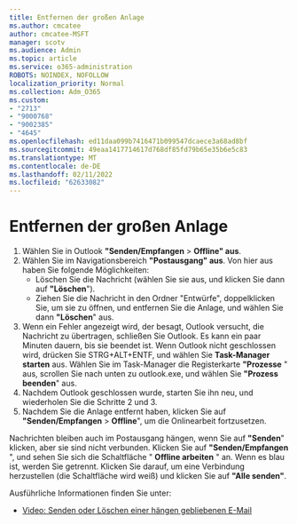 ```yaml
---
title: Entfernen der großen Anlage
ms.author: cmcatee
author: cmcatee-MSFT
manager: scotv
ms.audience: Admin
ms.topic: article
ms.service: o365-administration
ROBOTS: NOINDEX, NOFOLLOW
localization_priority: Normal
ms.collection: Adm_O365
ms.custom:
- "2713"
- "9000768"
- "9002385"
- "4645"
ms.openlocfilehash: ed11daa099b7416471b099547dcaece3a68ad8bf
ms.sourcegitcommit: 49eaa1417714617d768df85fd79b65e35b6e5c83
ms.translationtype: MT
ms.contentlocale: de-DE
ms.lasthandoff: 02/11/2022
ms.locfileid: "62633082"
---
```

# <a name="remove-the-large-attachment"></a>Entfernen der großen Anlage

1. Wählen Sie in Outlook **"Senden/Empfangen** >  **Offline" aus**. 
2. Wählen Sie im Navigationsbereich **"Postausgang" aus**. Von hier aus haben Sie folgende Möglichkeiten: 
    - Löschen Sie die Nachricht (wählen Sie sie aus, und klicken Sie dann auf **"Löschen**").
    - Ziehen Sie die Nachricht in den Ordner "Entwürfe", doppelklicken Sie, um sie zu öffnen, und entfernen Sie die Anlage, und wählen Sie dann **"Löschen**" aus.
3. Wenn ein Fehler angezeigt wird, der besagt, Outlook versucht, die Nachricht zu übertragen, schließen Sie Outlook. Es kann ein paar Minuten dauern, bis sie beendet ist. Wenn Outlook nicht geschlossen wird, drücken Sie STRG+ALT+ENTF, und wählen Sie **Task-Manager starten** aus. Wählen Sie im Task-Manager die Registerkarte **"Prozesse** " aus, scrollen Sie nach unten zu outlook.exe, und wählen Sie **"Prozess beenden**" aus.
4. Nachdem Outlook geschlossen wurde, starten Sie ihn neu, und wiederholen Sie die Schritte 2 und 3. 
5. Nachdem Sie die Anlage entfernt haben, klicken Sie auf **"Senden/Empfangen** >  **Offline**", um die Onlinearbeit fortzusetzen. 

Nachrichten bleiben auch im Postausgang hängen, wenn Sie auf **"Senden**" klicken, aber sie sind nicht verbunden. Klicken Sie auf **"Senden/Empfangen** ", und sehen Sie sich die Schaltfläche " **Offline arbeiten** " an. Wenn es blau ist, werden Sie getrennt. Klicken Sie darauf, um eine Verbindung herzustellen (die Schaltfläche wird weiß) und klicken Sie auf **"Alle senden"**.
 
 Ausführliche Informationen finden Sie unter:
- [Video: Senden oder Löschen einer hängen gebliebenen E-Mail](https://support.office.com/article/Video-Send-or-delete-an-email-stuck-in-your-outbox-26d5d34a-4e5f-444a-a9e8-44db04a94dec) 